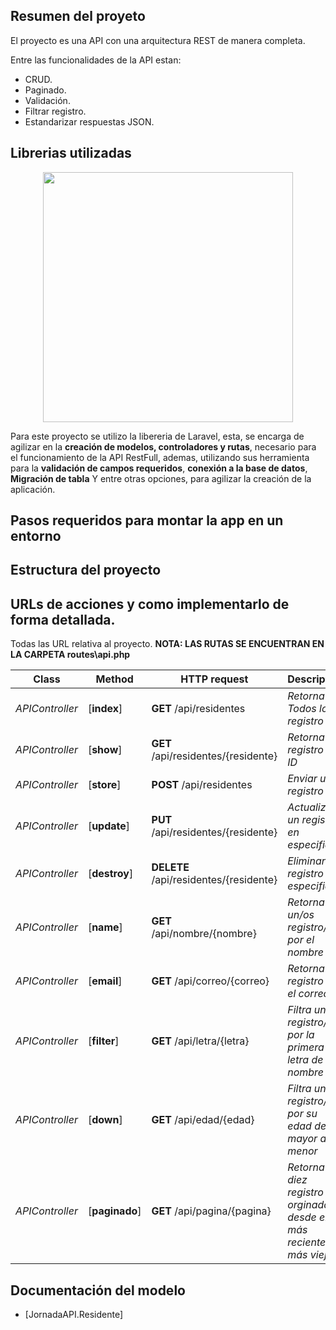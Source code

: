 ## Resumen del proyeto
El proyecto es una API con una arquitectura REST de manera completa.

Entre las funcionalidades de la API estan:

-  CRUD.
-  Paginado.
-  Validación. 
-  Filtrar registro.
-  Estandarizar respuestas JSON.

## Librerias utilizadas

<p align="center"><a href="https://laravel.com" target="_blank"><img src="https://raw.githubusercontent.com/laravel/art/master/logo-lockup/5%20SVG/2%20CMYK/1%20Full%20Color/laravel-logolockup-cmyk-red.svg" width="400"></a></p>

Para este proyecto se utilizo la libereria de Laravel, esta, se encarga de agilizar en la **creación de modelos, controladores y rutas**, necesario para el funcionamiento de la API RestFull, ademas, utilizando sus herramienta para la **validación de campos requeridos**, **conexión a la base de datos**, **Migración de tabla** Y entre otras opciones, para agilizar la creación de la aplicación.


## Pasos requeridos para montar la app en un entorno

## Estructura del proyecto

## URLs de acciones y como implementarlo de forma detallada.

Todas las URL relativa al proyecto.
**NOTA: LAS RUTAS SE ENCUENTRAN EN LA CARPETA routes\api.php**


| Class           | Method                           | HTTP request                             | Description                                                         |
| --------------- | -------------------------------- | ---------------------------------------- | ------------------------------------------------------------------- |
| _APIController_ | [**index**]                      | **GET** /api/residentes                  | _Retorna Todos los registro_                                        |
| _APIController_ | [**show**]                       | **GET** /api/residentes/{residente}      | _Retorna un registro por ID_                                        |
| _APIController_ | [**store**]                      | **POST** /api/residentes                 | _Enviar un registro_                                                |
| _APIController_ | [**update**]                     | **PUT** /api/residentes/{residente}      | _Actualizar un registro en especifico_                              |
| _APIController_ | [**destroy**]                    | **DELETE** /api/residentes/{residente}   | _Eliminar un registro especifico_                                   |
| _APIController_ | [**name**]                       | **GET** /api/nombre/{nombre}             | _Retorna un/os registro/s por el nombre_                            |
| _APIController_ | [**email**]                      | **GET** /api/correo/{correo}             | _Retorna un registro por el correo_                                 |
| _APIController_ | [**filter**]                     | **GET** /api/letra/{letra}               | _Filtra un/os registro/s por la primera letra de su nombre_         |
| _APIController_ | [**down**]                       | **GET** /api/edad/{edad}                 | _Filtra un/os registro/s por su edad de mayor a menor_              |
| _APIController_ | [**paginado**]                   | **GET** /api/pagina/{pagina}             | _Retorna diez registro orginado desde el más reciente al más viejo_ |

## Documentación del modelo

-   [JornadaAPI.Residente]





